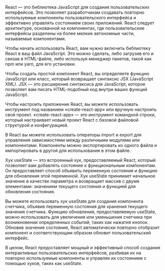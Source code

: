 React — это библиотека JavaScript для создания пользовательских интерфейсов. Это позволяет разработчикам создавать повторно используемые компоненты пользовательского интерфейса и эффективно управлять состоянием своих приложений. React следует архитектуре, основанной на компонентах, где пользовательские интерфейсы разделены на более мелкие автономные части, называемые компонентами.

Чтобы начать использовать React, вам нужно включить библиотеку React в ваш файл JavaScript. Это можно сделать, либо загрузив его и связав в HTML-файле, либо используя менеджер пакетов, такой как npm или yarn, для его установки.

Чтобы создать простой компонент React, вы определяете функцию JavaScript или класс, который возвращает синтаксис JSX (JavaScript XML). JSX — это расширение синтаксиса для JavaScript, которое позволяет вам писать HTML-подобный код внутри ваших функций JavaScript.

Чтобы настроить приложение React, вы можете использовать инструмент под названием «create-react-app» или вручную настроить свой проект. «create-react-app» — это инструмент командной строки, который настраивает новый проект React с базовой файловой структурой и конфигурацией.

В React вы можете использовать операторы import и export для управления зависимостями между различными модулями или компонентами. Компоненты можно экспортировать из одного файла и импортировать в другой для использования в этом файле.

Хук useState — это встроенный хук, предоставляемый React, который позволяет вам добавлять состояние к функциональным компонентам. Он предоставляет способ объявить переменную состояния и функцию для обновления этой переменной. Хук useState принимает начальное значение в качестве параметра и возвращает массив с двумя элементами: значением текущего состояния и функцией для обновления состояния.

Вы можете использовать хук useState для создания компонента счетчика, объявив переменную состояния для хранения текущего значения счетчика. Функцию обновления, предоставляемую useState, можно использовать для увеличения или уменьшения счетчика при возникновении определенных событий, таких как нажатия кнопок. Обновив значение состояния, React автоматически повторно отобразит компонент и соответствующим образом обновит пользовательский интерфейс.

В целом, React предоставляет мощный и эффективный способ создания интерактивных пользовательских интерфейсов, разбивая их на повторно используемые компоненты и управляя их состоянием с помощью хуков, таких как useState.
